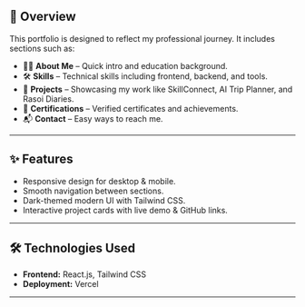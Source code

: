 ## 📖 Overview
This portfolio is designed to reflect my professional journey. It includes sections such as:
- 👩‍💻 **About Me** – Quick intro and education background.  
- 🛠️ **Skills** – Technical skills including frontend, backend, and tools.  
- 🚀 **Projects** – Showcasing my work like SkillConnect, AI Trip Planner, and Rasoi Diaries.  
- 📜 **Certifications** – Verified certificates and achievements.  
- 📬 **Contact** – Easy ways to reach me.  

---

## ✨ Features
- Responsive design for desktop & mobile.  
- Smooth navigation between sections.  
- Dark-themed modern UI with Tailwind CSS.  
- Interactive project cards with live demo & GitHub links.  

---

## 🛠️ Technologies Used
- **Frontend:** React.js, Tailwind CSS  
- **Deployment:** Vercel  

---
